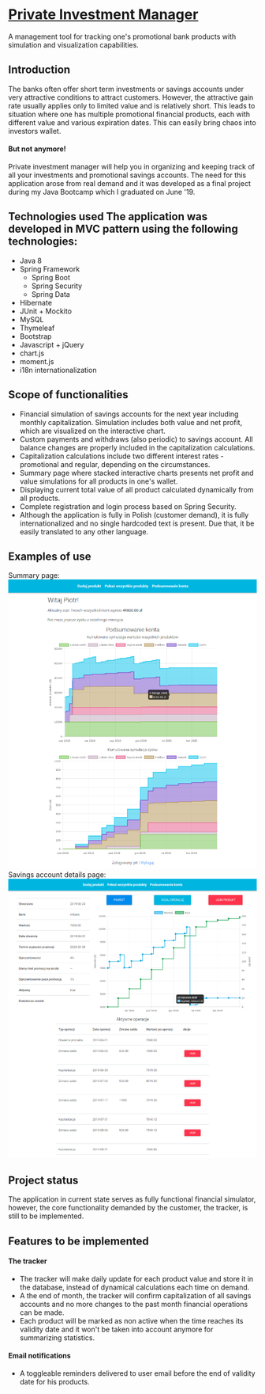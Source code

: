 


# [Private Investment Manager](http://ec2-52-15-65-131.us-east-2.compute.amazonaws.com:8080/invman/) 
A management tool for tracking one's promotional bank products with simulation and visualization capabilities.
## Introduction  
The banks often offer short term investments or savings accounts under very attractive conditions to attract customers. However, the attractive gain rate usually applies only to limited value and is relatively short. This leads to situation where one has multiple promotional financial products, each with different value and various expiration dates. This can easily bring chaos into investors wallet.  
#### But not anymore!  
Private investment manager will help you in organizing and keeping track of all your investments and promotional savings accounts. The need for this application arose from real demand and it was developed as a final project during my Java Bootcamp which I graduated on June '19.  
## Technologies used The application was developed in MVC pattern using the following technologies:     
- Java 8  
- Spring Framework    
  - Spring Boot    
  - Spring Security  
  - Spring Data    
- Hibernate    
- JUnit + Mockito   
- MySQL    
- Thymeleaf  
- Bootstrap    
- Javascript + jQuery    
- chart.js    
- moment.js  
- i18n internationalization  
## Scope of functionalities  
- Financial simulation of savings accounts for the next year including monthly capitalization. Simulation includes both value and net profit, which are visualized on the interactive chart.   
- Custom payments and withdraws (also periodic) to savings account. All balance changes are properly included in the capitalization calculations.  
- Capitalization calculations include two different interest rates - promotional and regular, depending on the circumstances.  
- Summary page where stacked interactive charts presents net profit and value simulations for all products in one's wallet.   
- Displaying current total value of all product calculated dynamically from all products.   
- Complete registration and login process based on Spring Security.  
- Although the application is fully in Polish (customer demand), it is fully internationalized and no single hardcoded text is present. Due that, it be easily translated to any other language.  
## Examples of use  
Summary page:  
![summary-screen](img/summary.png)  
Savings account details page:  
![details-screen](img/details.png)  
## Project status  
The application in current state serves as fully functional financial simulator, however, the core functionality demanded by the customer, the tracker, is still to be implemented.   
## Features to be implemented  
#### The tracker  
- The tracker will make daily update for each product value and store it in the database, instead of dynamical calculations each time on demand.   
- A the end of month, the tracker will confirm capitalization of all savings accounts and no more changes to the past month financial operations can be made.  
- Each product will be marked as non active when the time reaches its validity date and it won't be taken into account anymore for summarizing statistics.  
#### Email notifications  
- A toggleable reminders delivered to user email before the end of validity date for his products.